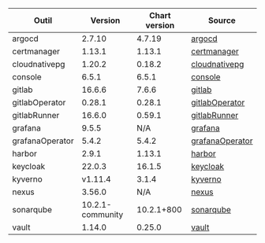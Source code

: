 | Outil | Version | Chart version | Source |
| ----- | ------- | ------------- | ------ |
| argocd | 2.7.10 | 4.7.19 | [argocd](https://artifacthub.io/packages/helm/bitnami/argo-cd) |
| certmanager | 1.13.1 | 1.13.1 | [certmanager](https://github.com/cert-manager/cert-manager/releases) |
| cloudnativepg | 1.20.2 | 0.18.2 | [cloudnativepg](https://artifacthub.io/packages/helm/cloudnative-pg/cloudnative-pg) |
| console | 6.5.1 | 6.5.1 | [console](https://github.com/cloud-pi-native/console/releases) |
| gitlab | 16.6.6 | 7.6.6 | [gitlab](https://artifacthub.io/packages/helm/gitlab/gitlab) |
| gitlabOperator | 0.28.1 | 0.28.1 | [gitlabOperator](https://gitlab.com/gitlab-org/cloud-native/gitlab-operator/-/tags) |
| gitlabRunner | 16.6.0 | 0.59.1 | [gitlabRunner](https://gitlab.com/gitlab-org/charts/gitlab-runner/-/tags) |
| grafana | 9.5.5 | N/A |[grafana](https://github.com/grafana/grafana/tags) |
| grafanaOperator | 5.4.2 | 5.4.2 | [grafanaOperator](https://github.com/grafana/grafana-operator/tags) |
| harbor | 2.9.1 | 1.13.1 | [harbor](https://artifacthub.io/packages/helm/harbor/harbor) |
| keycloak | 22.0.3 | 16.1.5 | [keycloak](https://artifacthub.io/packages/helm/bitnami/keycloak) |
| kyverno | v1.11.4 | 3.1.4 | [kyverno](https://artifacthub.io/packages/helm/kyverno/kyverno) |
| nexus | 3.56.0 | N/A | [nexus](https://hub.docker.com/r/sonatype/nexus3/) |
| sonarqube | 10.2.1-community | 10.2.1+800 | [sonarqube](https://artifacthub.io/packages/helm/sonarqube/sonarqube) |
| vault | 1.14.0 | 0.25.0 | [vault](https://artifacthub.io/packages/helm/hashicorp/vault) |
